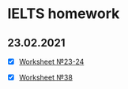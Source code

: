 # IELTS homework
## 23.02.2021
- [x] [Worksheet №23-24](https://github.com/philipsemenov/IELTS/blob/main/ws23-24.md)

- [x] [Worksheet №38](https://github.com/philipsemenov/IELTS/blob/main/ws38.md)

